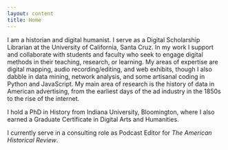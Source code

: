 ```yaml
---
layout: content
title: Home
---
```

I am a historian and digital humanist. I serve as a Digital Scholarship Librarian at the University of California, Santa Cruz. In my work I support and collaborate with students and faculty who seek to engage digital methods in their teaching, research, or learning. My areas of expertise are digital mapping, audio recording/editing, and web exhibits, though I also dabble in data mining, network analysis, and some artisanal coding in Python and JavaScript. My main area of research is the history of data in American advertising, from the earliest days of the ad industry in the 1850s to the rise of the internet.

I hold a PhD in History from Indiana University, Bloomington, where I also earned a Graduate Certificate in Digital Arts and Humanities.

I currently serve in a consulting role as Podcast Editor for *The American Historical Review*.